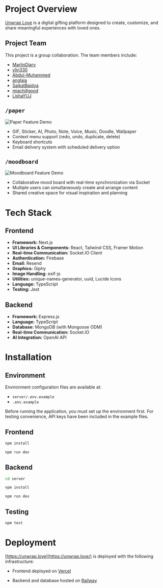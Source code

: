 # Project Overview

[Unwrap Love](https://unwrap.love/) is a digital gifting platform designed to create, customize, and share meaningful experiences with loved ones.

## Project Team

This project is a group collaboration. The team members include:

- [MarlinDiary](https://github.com/MarlinDiary)  
- [ylin330](https://github.com/ylin330)  
- [Abdul-Muhammed](https://github.com/Abdul-Muhammed)  
- [anglaia](https://github.com/anglaia)  
- [SaikatBaidya](https://github.com/SaikatBaidya)  
- [miachillgood](https://github.com/miachillgood)  
- [LishaYUJ](https://github.com/LishaYUJ)  

## `/paper`

![Paper Feature Demo](assets/paper.gif)

- GIF, Sticker, AI, Photo, Note, Voice, Music, Doodle, Wallpaper
- Context menu support (redo, undo, duplicate, delete)
- Keyboard shortcuts
- Email delivery system with scheduled delivery option

## `/moodboard`

![Moodboard Feature Demo](assets/moodboard.gif)

- Collaborative mood board with real-time synchronization via Socket
- Multiple users can simultaneously create and arrange content
- Shared creative space for visual inspiration and planning

# Tech Stack

## Frontend

- **Framework:** Next.js
- **UI Libraries & Components:** React, Tailwind CSS, Framer Motion
- **Real-time Communication:** Socket.IO Client
- **Authentication:** Firebase
- **Email:** Resend
- **Graphics:** Giphy
- **Image Handling:** exif-js
- **Utilities:** unique-names-generator, uuid, Lucide Icons
- **Language:** TypeScript
- **Testing:** Jest

## Backend

- **Framework:** Express.js
- **Language:** TypeScript
- **Database:** MongoDB (with Mongoose ODM)
- **Real-time Communication:** Socket.IO
- **AI Integration:** OpenAI API

# Installation

## Environment
Environment configuration files are available at:

- `server/.env.example`
- `.env.example`

Before running the application, you must set up the environment first. For testing convenience, API keys have been included in the example files.

## Frontend
```bash
npm install

npm run dev
```

## Backend
```bash
cd server

npm install

npm run dev
```

## Testing

```bash
npm test
```

# Deployment

[https://unwrap.love](https://unwrap.love/) is deployed with the following infrastructure:

- Frontend deployed on [Vercel](https://vercel.com/)

- Backend and database hosted on [Railway](https://railway.app/)